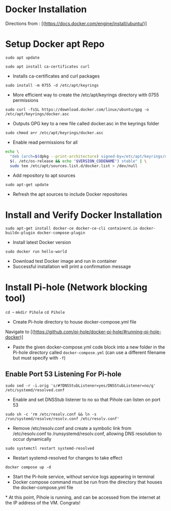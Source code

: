 # Docker Installation
Directions from : [(https://docs.docker.com/engine/install/ubuntu/)]

# Setup Docker apt Repo
`sudo apt update`

`sudo apt install ca-certificates curl`
- Installs ca-certificates and curl packages

`sudo install -m 0755 -d /etc/apt/keyrings`
- More efficient way to create the /etc/apt/keyrings directory with 0755 permissions

`sudo curl -fsSL https://download.docker.com/linux/ubuntu/gpg -o /etc/apt/keyrings/docker.asc`
- Outputs GPG key to a new file called docker.asc in the keyrings folder

`sudo chmod a+r /etc/apt/keyrings/docker.asc`
- Enable read permissions for all

````bash
echo \
  "deb [arch=$(dpkg --print-architecture) signed-by=/etc/apt/keyrings/docker.asc] https://download.docker.com/linux/ubuntu \
  $(. /etc/os-release && echo "$VERSION_CODENAME") stable" | \
  sudo tee /etc/apt/sources.list.d/docker.list > /dev/null
````
- Add repository to apt sources

`sudo apt-get update`
- Refresh the apt sources to include Docker repositories
# Install and Verify Docker Installation
`sudo apt-get install docker-ce docker-ce-cli containerd.io docker-buildx-plugin docker-compose-plugin`
- Install latest Docker version

`sudo docker run hello-world`
- Download test Docker image and run in container
- Successful installation will print a confirmation message

# Install Pi-hole (Network blocking tool)
`cd ~`
`mkdir Pihole`
`cd Pihole`
- Create Pi-hole directory to house docker-compose.yml file

Navigate to [(https://github.com/pi-hole/docker-pi-hole/#running-pi-hole-docker)]
- Paste the given docker-compose.yml code block into a new folder in the Pi-hole directory called `docker-compose.yml` (can use a different filename but must specify with `-f`)

## Enable Port 53 Listening For Pi-hole
`sudo sed -r -i.orig 's/#?DNSStubListener=yes/DNSStubListener=no/g' /etc/systemd/resolved.conf`
- Enable and set DNSStub listener to no so that Pihole can listen on port 53

`sudo sh -c 'rm /etc/resolv.conf && ln -s /run/systemd/resolve/resolv.conf /etc/resolv.conf'`
- Remove /etc/resolv.conf and create a symbolic link from /etc/resolv.conf to /runsystemd/resolv.conf, allowing DNS resolution to occur dynamically

`sudo systemctl restart systemd-resolved`
- Restart systemd-resolved for changes to take effect

`docker compose up -d`
- Start the Pi-hole service, without service logs appearing in terminal
- Docker compose command must be run from the directory that houses the docker-compose.yml file

\* At this point, Pihole is running, and can be accessed from the internet at the IP address of the VM. Congrats!
